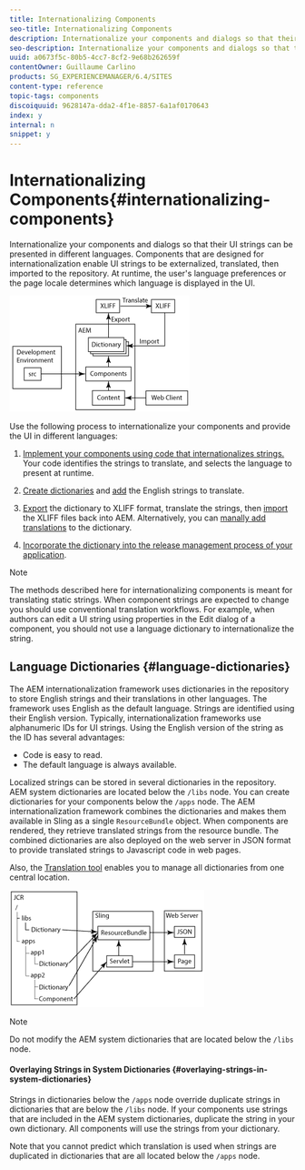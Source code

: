 ```yaml
---
title: Internationalizing Components
seo-title: Internationalizing Components
description: Internationalize your components and dialogs so that their UI strings can be presented in different languages
seo-description: Internationalize your components and dialogs so that their UI strings can be presented in different languages
uuid: a0673f5c-80b5-4cc7-8cf2-9e68b262659f
contentOwner: Guillaume Carlino
products: SG_EXPERIENCEMANAGER/6.4/SITES
content-type: reference
topic-tags: components
discoiquuid: 9628147a-dda2-4f1e-8857-6a1af0170643
index: y
internal: n
snippet: y
---
```


# Internationalizing Components{#internationalizing-components}

Internationalize your components and dialogs so that their UI strings can be presented in different languages. Components that are designed for internationalization enable UI strings to be externalized, translated, then imported to the repository. At runtime, the user's language preferences or the page locale determines which language is displayed in the UI.

<!--
Comment Type: remark
Last Modified By: (sbroders@adobe.com)
Last Modified Date: 2017-11-30T05:24:59.486-0500
<p>Top image applies to process using xgettext-maven-plugin which is not yet available to the public. </p>
-->

<!--
Comment Type: draft

<img imageRotate="0" src="assets/chlimage_1-13.png" />
-->

![](assets/chlimage_1-14.png)

Use the following process to internationalize your components and provide the UI in different languages:

1. [Implement your components using code that internationalizes strings.](../../../sites/developing/using/i18n-dev.md) Your code identifies the strings to translate, and selects the language to present at runtime.
1. [Create dictionaries](../../../sites/developing/using/i18n-translator.md#main-pars-title-0) and [add](../../../sites/developing/using/i18n-translator.md#main-pars-title-5) the English strings to translate.

1. [Export](../../../sites/developing/using/i18n-translator.md#main-pars-title-8) the dictionary to XLIFF format, translate the strings, then [import](../../../sites/developing/using/i18n-translator.md#main-pars-title-9) the XLIFF files back into AEM. Alternatively, you can [manally add translations](../../../sites/developing/using/i18n-translator.md#main-pars-title) to the dictionary.

1. [Incorporate the dictionary into the release management process of your application](../../../sites/developing/using/i18n-translator.md#main-pars-title-11).

>[!NOTE]
>
>The methods described here for internationalizing components is meant for translating static strings. When component strings are expected to change you should use conventional translation workflows. For example, when authors can edit a UI string using properties in the Edit dialog of a component, you should not use a language dictionary to internationalize the string.

## Language Dictionaries {#language-dictionaries}

The AEM internationalization framework uses dictionaries in the repository to store English strings and their translations in other languages. The framework uses English as the default language. Strings are identified using their English version. Typically, internationalization frameworks use alphanumeric IDs for UI strings. Using the English version of the string as the ID has several advantages:

* Code is easy to read.
* The default language is always available.

Localized strings can be stored in several dictionaries in the repository. AEM system dictionaries are located below the `/libs` node. You can create dictionaries for your components below the `/apps` node. The AEM internationalization framework combines the dictionaries and makes them available in Sling as a single `ResourceBundle` object. When components are rendered, they retrieve translated strings from the resource bundle. The combined dictionaries are also deployed on the web server in JSON format to provide translated strings to Javascript code in web pages.

Also, the [Translation tool](../../../sites/developing/using/i18n-translator.md) enables you to manage all dictionaries from one central location.

![](assets/chlimage_1-15.png)

>[!NOTE]
>
>Do not modify the AEM system dictionaries that are located below the `/libs` node.

#### Overlaying Strings in System Dictionaries {#overlaying-strings-in-system-dictionaries}

Strings in dictionaries below the `/apps` node override duplicate strings in dictionaries that are below the `/libs` node. If your components use strings that are included in the AEM system dictionaries, duplicate the string in your own dictionary. All components will use the strings from your dictionary.

Note that you cannot predict which translation is used when strings are duplicated in dictionaries that are all located below the `/apps` node.
